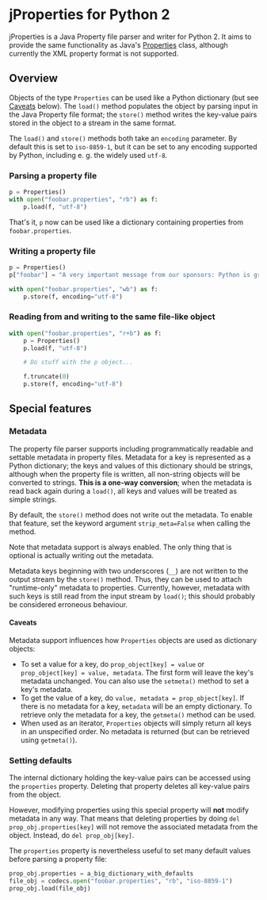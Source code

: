 # jProperties for Python 2

jProperties is a Java Property file parser and writer for Python 2. It aims to provide the same functionality
as Java's [Properties](http://docs.oracle.com/javase/7/docs/api/java/util/Properties.html) class, although currently
the XML property format is not supported.

## Overview

Objects of the type `Properties` can be used like a Python dictionary (but see [Caveats](#caveats) below).
The `load()` method populates the object by parsing input in the Java Property file format; the `store()`
method writes the key-value pairs stored in the object to a stream in the same format.

The `load()` and `store()` methods both take an `encoding` parameter. By default this is set to `iso-8859-1`, but it
can be set to any encoding supported by Python, including e. g. the widely used `utf-8`.

### Parsing a property file

```python
p = Properties()
with open("foobar.properties", "rb") as f:
    p.load(f, "utf-8")
```

That's it, `p` now can be used like a dictionary containing properties from `foobar.properties`.

### Writing a property file

```python
p = Properties()
p["foobar"] = "A very important message from our sponsors: Python is great!"

with open("foobar.properties", "wb") as f:
    p.store(f, encoding="utf-8")
```

### Reading from and writing to the same file-like object

```python
with open("foobar.properties", "r+b") as f:
    p = Properties()
    p.load(f, "utf-8")

    # Do stuff with the p object...

    f.truncate(0)
    p.store(f, encoding="utf-8")
```

## Special features

### Metadata

The property file parser supports including programmatically readable and settable metadata in property files.
Metadata for a key is represented as a Python dictionary; the keys and values of this dictionary should be strings,
although when the property file is written, all non-string objects will be converted to strings. **This is a
one-way conversion**; when the metadata is read back again during a `load()`, all keys and values will be treated
as simple strings.

By default, the `store()` method does not write out the metadata. To enable that feature, set the keyword argument
`strip_meta=False` when calling the method.

Note that metadata support is always enabled. The only thing that is optional is actually writing out the metadata.

Metadata keys beginning with two underscores (`__`) are not written to the output stream by the `store()` method.
Thus, they can be used to attach "runtime-only" metadata to properties. Currently, however, metadata with such keys is
still read from the input stream by `load()`; this should probably be considered erroneous behaviour.

#### Caveats

Metadata support influences how `Properties` objects are used as dictionary objects:
- To set a value for a key, do `prop_object[key] = value` or `prop_object[key] = value, metadata`. The first form
  will leave the key's metadata unchanged. You can also use the `setmeta()` method to set a key's metadata.
- To get the value of a key, do `value, metadata = prop_object[key]`. If there is no metadata for a key,
  `metadata` will be an empty dictionary. To retrieve only the metadata for a key, the `getmeta()` method can be used.
- When used as an iterator, `Properties` objects will simply return all keys in an unspecified order. No metadata is
  returned (but can be retrieved using `getmeta()`).

### Setting defaults

The internal dictionary holding the key-value pairs can be accessed using the `properties` property. Deleting that
property deletes all key-value pairs from the object.

However, modifying properties using this special property will **not** modify metadata in any way. That means that
deleting properties by doing `del prop_obj.properties[key]` will not remove the associated metadata from the object.
Instead, do `del prop_obj[key]`.

The `properties` property is nevertheless useful to set many default values before parsing a property file:
```python
prop_obj.properties = a_big_dictionary_with_defaults
file_obj = codecs.open("foobar.properties", "rb", "iso-8859-1")
prop_obj.load(file_obj)
```
